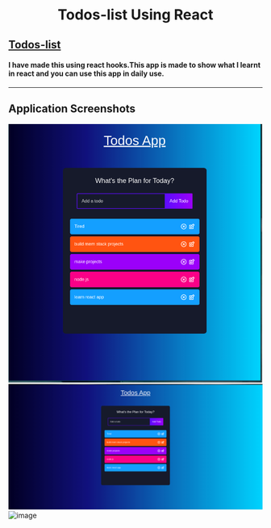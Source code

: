 
<h1 align="center"> Todos-list Using React </h1> 

## [Todos-list](https://todos-list-gg.netlify.app/)

#### I have made this using react hooks.This app is made to show what I learnt in react and you can use this app in daily use. 


-----
## Application Screenshots

![alt text](/public/snap2.png)
![alt text](/public/snap.png)
![image](https://user-images.githubusercontent.com/78996081/171995396-aad08f2c-9340-42aa-a4aa-2c6f9691fca4.png)


